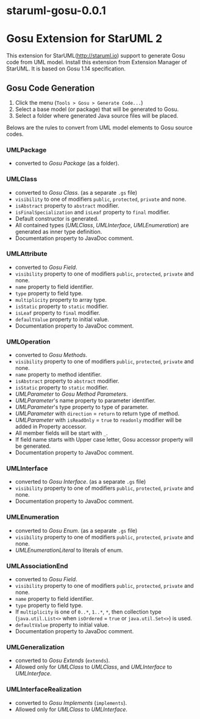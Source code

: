 # staruml-gosu-0.0.1
Gosu Extension for StarUML 2
============================

This extension for StarUML(http://staruml.io) support to generate Gosu code from UML model. Install this extension from Extension Manager of StarUML. It is based on Gosu 1.14 specification.

Gosu Code Generation
--------------------

1. Click the menu (`Tools > Gosu > Generate Code...`)
2. Select a base model (or package) that will be generated to Gosu.
3. Select a folder where generated Java source files will be placed.

Belows are the rules to convert from UML model elements to Gosu source codes.

### UMLPackage

* converted to _Gosu Package_ (as a folder).

### UMLClass

* converted to _Gosu Class_. (as a separate `.gs` file)
* `visibility` to one of modifiers `public`, `protected`, `private` and none.
* `isAbstract` property to `abstract` modifier.
* `isFinalSpecialization` and `isLeaf` property to `final` modifier.
* Default constructor is generated.
* All contained types (_UMLClass_, _UMLInterface_, _UMLEnumeration_) are generated as inner type definition.
* Documentation property to JavaDoc comment.

### UMLAttribute

* converted to _Gosu Field_.
* `visibility` property to one of modifiers `public`, `protected`, `private` and none.
* `name` property to field identifier.
* `type` property to field type.
* `multiplicity` property to array type.
* `isStatic` property to `static` modifier.
* `isLeaf` property to `final` modifier.
* `defaultValue` property to initial value.
* Documentation property to JavaDoc comment.

### UMLOperation

* converted to _Gosu Methods_.
* `visibility` property to one of modifiers `public`, `protected`, `private` and none.
* `name` property to method identifier.
* `isAbstract` property to `abstract` modifier.
* `isStatic` property to `static` modifier.
* _UMLParameter_ to _Gosu Method Parameters_.
* _UMLParameter_'s name property to parameter identifier.
* _UMLParameter_'s type property to type of parameter.
* _UMLParameter_ with `direction` = `return` to return type of method.
* _UMLParameter_ with `isReadOnly` = `true` to `readonly` modifier will be added in Property accessor.
* All member fields will be start with `_`.
* If field name starts with Upper case letter, Gosu accessor property will be generated.
* Documentation property to JavaDoc comment.

### UMLInterface

* converted to _Gosu Interface_.  (as a separate `.gs` file)
* `visibility` property to one of modifiers `public`, `protected`, `private` and none.
* Documentation property to JavaDoc comment.

### UMLEnumeration

* converted to _Gosu Enum_.  (as a separate `.gs` file)
* `visibility` property to one of modifiers `public`, `protected`, `private` and none.
* _UMLEnumerationLiteral_ to literals of enum.

### UMLAssociationEnd

* converted to _Gosu Field_.
* `visibility` property to one of modifiers `public`, `protected`, `private` and none.
* `name` property to field identifier.
* `type` property to field type.
* If `multiplicity` is one of `0..*`, `1..*`, `*`, then collection type (`java.util.List<>` when `isOrdered` = `true` or `java.util.Set<>`) is used.
* `defaultValue` property to initial value.
* Documentation property to JavaDoc comment.

### UMLGeneralization

* converted to _Gosu Extends_ (`extends`).
* Allowed only for _UMLClass_ to _UMLClass_, and _UMLInterface_ to _UMLInterface_.

### UMLInterfaceRealization

* converted to _Gosu Implements_ (`implements`).
* Allowed only for _UMLClass_ to _UMLInterface_.

